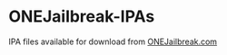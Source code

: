 # ONEJailbreak-IPAs
IPA files available for download from [ONEJailbreak.com](https://onejailbreak.com)
